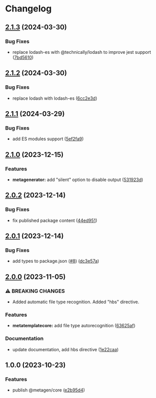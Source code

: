 # Changelog

## [2.1.3](https://github.com/akondratsky/metagen/compare/v2.1.2...v2.1.3) (2024-03-30)


### Bug Fixes

* replace lodash-es with @technically/lodash to improve jest support ([7bd5610](https://github.com/akondratsky/metagen/commit/7bd56103fab1b418f1f0f3bb3d691adc6f4f8bb5))

## [2.1.2](https://github.com/akondratsky/metagen/compare/v2.1.1...v2.1.2) (2024-03-30)


### Bug Fixes

* replace lodash with lodash-es ([6cc2e3d](https://github.com/akondratsky/metagen/commit/6cc2e3d2596dad943fa83432472984b530f6eb26))

## [2.1.1](https://github.com/akondratsky/metagen/compare/v2.1.0...v2.1.1) (2024-03-29)


### Bug Fixes

* add ES modules support ([5ef2fa9](https://github.com/akondratsky/metagen/commit/5ef2fa925013655544bed7a3d8fcb0f190d3bb86))

## [2.1.0](https://github.com/akondratsky/metagen/compare/v2.0.2...v2.1.0) (2023-12-15)


### Features

* **metagenerator:** add "silent" option to disable output ([531923d](https://github.com/akondratsky/metagen/commit/531923dcafbb1957652e9a23d8af0eeda434242f))

## [2.0.2](https://github.com/akondratsky/metagen/compare/v2.0.1...v2.0.2) (2023-12-14)


### Bug Fixes

* fix published package content ([44ed951](https://github.com/akondratsky/metagen/commit/44ed95182e22d6ae459a5c1567c2cc14c8e5b644))

## [2.0.1](https://github.com/akondratsky/metagen/compare/v2.0.0...v2.0.1) (2023-12-14)


### Bug Fixes

* add types to package.json ([#8](https://github.com/akondratsky/metagen/issues/8)) ([dc3e57a](https://github.com/akondratsky/metagen/commit/dc3e57a655ecbef97fbd154ab53c94c6a57ddb47))

## [2.0.0](https://github.com/akondratsky/metagen/compare/v1.0.0...v2.0.0) (2023-11-05)


### ⚠ BREAKING CHANGES

* Added automatic file type recognition. Added "hbs" directive.

### Features

* **metatemplatecore:** add file type autorecognition ([63625af](https://github.com/akondratsky/metagen/commit/63625afa046bfeea9cc5fbcdcb5f78cde0639596))


### Documentation

* update documentation, add hbs directive ([1e22caa](https://github.com/akondratsky/metagen/commit/1e22caa66fa0eb422c50eaec999091ca369f1f41))

## 1.0.0 (2023-10-23)

### Features

* publish @metagen/core ([e2b95d4](https://github.com/akondratsky/metagen/commit/e2b95d441560571520772dc885a043d6e453b229))
